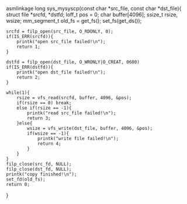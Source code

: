 asmlinkage long sys_mysyscp(const char *src_file, const char *dst_file){
	struct file *srcfd, *dstfd;
	loff_t pos = 0;
	char buffer[4096];
	ssize_t rsize, wsize;
	mm_segment_t old_fs = get_fs();
	set_fs(get_ds());
	
	srcfd = filp_open(src_file, O_RDONLY, 0);
	if(IS_ERR(srcfd)){
		printk("open src_file failed!\n");
		return 1;
	}
	
	dstfd = filp_open(dst_file, O_WRONLY|O_CREAT, 0600)
	if(IS_ERR(dstfd)){
		printk("open dst_file failed!\n");
		return 2;
	}
	
	while(1){
		rsize = vfs_read(srcfd, buffer, 4096, &pos);
		if(rsize == 0) break;
		else if(rsize == -1){
			printk("read src_file failed!\n");
			return 3;
		}else{
			wsize = vfs_write(dst_file, buffer, 4096, &pos);
			if(wsize == -1){
				printk("write file failed!\n");
				return 4;
			}
		}
	} 
	filp_close(src_fd, NULL);
	filp_close(dst_fd, NULL);
	printk("copy finished!\n");
	set_fd(old_fs);
	return 0;
}
